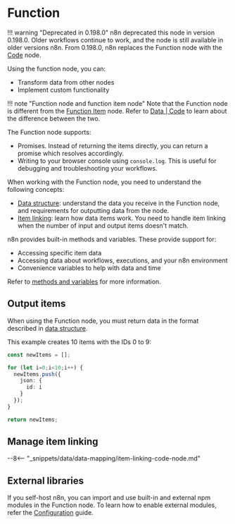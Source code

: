 # Function

!!! warning "Deprecated in 0.198.0"
	n8n deprecated this node in version 0.198.0. Older workflows continue to work, and the node is still available in older versions n8n. From 0.198.0, n8n replaces the Function node with the [Code](/integrations/builtin/core-nodes/n8n-nodes-base.code/) node.

Using the function node, you can:

* Transform data from other nodes
* Implement custom functionality

!!! note "Function node and function item node"
    Note that the Function node is different from the [Function Item](/integrations/builtin/core-nodes/n8n-nodes-base.functionitem/) node. Refer to [Data | Code](/data/code/) to learn about the difference between the two.


The Function node supports:

* Promises. Instead of returning the items directly, you can return a promise which resolves accordingly.
* Writing to your browser console using `console.log`. This is useful for debugging and troubleshooting your workflows.

When working with the Function node, you need to understand the following concepts:

* [Data structure](/data/data-structure/): understand the data you receive in the Function node, and requirements for outputting data from the node.
* [Item linking](/data/data-mapping/data-item-linking/): learn how data items work. You need to handle item linking when the number of input and output items doesn't match.

n8n provides built-in methods and variables. These provide support for:

* Accessing specific item data
* Accessing data about workflows, executions, and your n8n environment
* Convenience variables to help with data and time

Refer to [methods and variables](/code-examples/methods-variables-reference/) for more information.


## Output items

When using the Function node, you must return data in the format described in [data structure](/data/data-structure/).

This example creates 10 items with the IDs 0 to 9:

```typescript
const newItems = [];

for (let i=0;i<10;i++) {
  newItems.push({
    json: {
      id: i
    }
  });
}

return newItems;
```

## Manage item linking

--8<-- "_snippets/data/data-mapping/item-linking-code-node.md"

## External libraries

If you self-host n8n, you can import and use built-in and external npm modules in the Function node. To learn how to enable external modules, refer the [Configuration](/hosting/configuration/#use-built-in-and-external-modules-in-function-nodes) guide.
